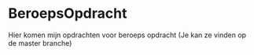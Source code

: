 # BeroepsOpdracht
Hier komen mijn opdrachten voor beroeps opdracht
(Je kan ze vinden op de master branche)
